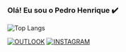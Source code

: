 ### Olá! Eu sou o Pedro Henrique ✔️

![Top Langs](https://github-readme-stats.vercel.app/api/top-langs/?username=pdrooh03&layout=compact)

[![OUTLOOK](https://img.shields.io/badge/Microsoft_Outlook-0078D4?style=for-the-badge&logo=microsoft-outlook&logoColor=white)](https://outlook.live.com/mail/0/)
[![INSTAGRAM](https://img.shields.io/badge/Instagram-E4405F?style=for-the-badge&logo=instagram&logoColor=white)](https://www.instagram.com/pdrooh3/)


